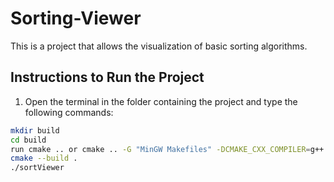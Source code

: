 # Sorting-Viewer
This is a project that allows the visualization of basic sorting algorithms.

## Instructions to Run the Project

1. Open the terminal in the folder containing the project and type the following commands:

```bash
mkdir build
cd build
run cmake .. or cmake .. -G "MinGW Makefiles" -DCMAKE_CXX_COMPILER=g++ to specify that you want to use g++
cmake --build .
./sortViewer
